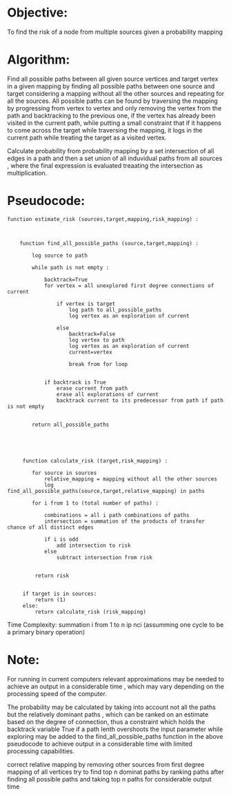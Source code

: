 


# Objective:

To find the risk of a node from multiple sources given a probability mapping
 



# Algorithm:


Find all possible paths between all given source vertices and target vertex in a given mapping by finding all possible paths between one source and target considering a mapping without all the other sources and repeating for all the sources. All possible paths can be found by traversing the mapping by progressing from vertex to vertex and only removing the vertex from the path and backtracking to the previous one, if the vertex has already been visited in the current path, while putting a small constraint that if it happens to come across the target while traversing the mapping, it logs in the current path while treating the target as a visited vertex.

Calculate probability from probability mapping by a set intersection of all edges in a path and then a set union of all induvidual paths from all sources , where the final expression is evaluated treaating the intersection as multiplication.



# Pseudocode:

    function estimate_risk (sources,target,mapping,risk_mapping) :
        
        
        
        function find_all_possible_paths (source,target,mapping) :
            
            log source to path
            
            while path is not empty :

                backtrack=True
                for vertex = all unexplored first degree connections of current
                    
                    if vertex is target
                        log path to all_possible_paths
                        log vertex as an exploration of current
                        
                    else
                        backtrack=False
                        log vertex to path
                        log vertex as an exploration of current
                        current=vertex
                        
                        break from for loop
                        
                        
                if backtrack is True
                    erase current from path
                    erase all explorations of current
                    backtrack current to its predecessor from path if path is not empty
                    

            return all_possible_paths



         
         
         function calculate_risk (target,risk_mapping) :
            
            for source in sources
                relative_mapping = mapping without all the other sources
                log find_all_possible_paths(source,target,relative_mapping) in paths

            for i from 1 to (total number of paths) :

                combinations = all i path combinations of paths
                intersection = summation of the products of transfer chance of all distinct edges

                if i is odd
                    add intersection to risk
                else
                    subtract intersection from risk


             return risk
             
         
         if target is in sources:
             return (1)
         else:
             return calculate_risk (risk_mapping)
             
             
          


Time Complexity: summation i from 1 to n ip nci (assumming one cycle to be a primary binary operation)

# Note: 

For running in current computers relevant approximations may be needed to achieve an output in a considerable time , which may vary depending on the processing speed of the computer.

The probability may be calculated by taking into account not all the paths but the relatively dominant paths ,  which can be ranked on an estimate based on the degree of connection, thus a constraint which holds the backtrack variable True if a path lenth overshoots the input parameter while exploring may be added to the 
find_all_possible_paths function in the above pseudocode to achieve output in a considerable time with limited processing capabilities.

correct relative mapping by removing other sources from first degree mapping of all vertices
try to find top n dominat paths by ranking paths after finding all possible paths and taking top n paths for considerable output time




